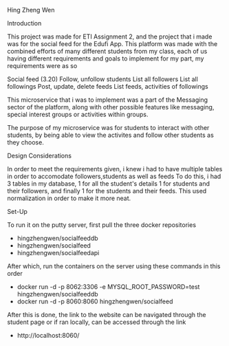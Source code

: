 Hing Zheng Wen


Introduction 
 
This project was made for ETI Assignment 2, and the project that i made was for the social feed for the Edufi App.
This platform was made with the combined efforts of many different students from my class, each of us having different
requirements and goals to implement
for my part, my requirements were as so

Social feed (3.20)
    Follow, unfollow students
    List all followers
    List all followings
    Post, update, delete feeds
    List feeds, activities of followings
    
This microservice that i was to implement was a part of the Messaging sector of the platform,
along with other possible features like messaging, special interest groups or activities within groups.

The purpose of my microservice was for students to interact with other students, by being able
to view the activites and follow other students as they choose.


Design Considerations

In order to meet the requirements given, i knew i had to have multiple tables in order to accomodate 
followers,students as well as feeds
To do this, i had 3 tables in my database, 
1 for all the student's details
1 for students and their followers, and finally
1 for the students and their feeds.
This used normalization in order to make it more neat.


Set-Up

To run it on the putty server,
first pull the three docker repositories

 - hingzhengwen/socialfeeddb 
 - hingzhengwen/socialfeed
 - hingzhengwen/socialfeedapi

After which, 
run the containers on the server using these commands in this order
 - docker run -d -p 8062:3306 -e MYSQL_ROOT_PASSWORD=test hingzhengwen/socialfeeddb
 - docker run -d -p 8060:8060 hingzhengwen/socialfeed

After this is done, the link to the website can be navigated through the student page or if ran locally, can be accessed through the link
 - http://localhost:8060/
